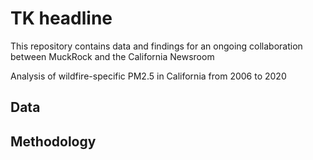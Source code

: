 # TK headline 
This repository contains data and findings for an ongoing collaboration between MuckRock and the California Newsroom 

Analysis of wildfire-specific PM2.5 in California from 2006 to 2020


## Data 


## Methodology 

